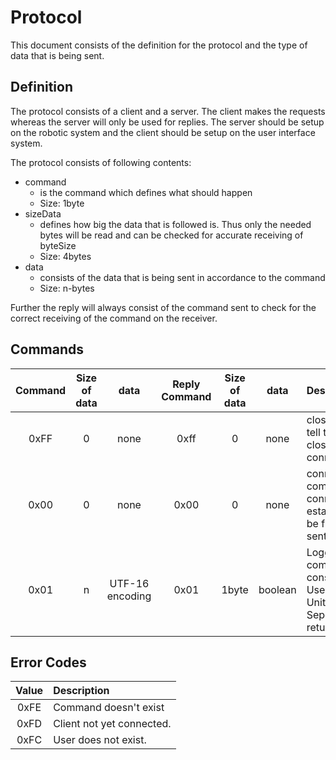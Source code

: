 <!---
 @(#) Protocol Document 0.1 2023/03/17
 
 Copyright (c) Omar Ibrahim
 All rights reserved.
 -->

# Protocol

This document consists of the definition for the protocol and the type of data that is being sent.

## Definition
The protocol consists of a client and a server. The client makes the requests whereas the server will only be used for replies.
The server should be setup on the robotic system and the client should be setup on the user interface system.



The protocol consists of following contents:
- command
    - is the command which defines what should happen
    - Size: 1byte
- sizeData
    - defines how big the data that is followed is. Thus only the needed bytes will be read and can be checked for accurate receiving of byteSize
    - Size: 4bytes
- data
    - consists of the data that is being sent in accordance to the command
    - Size: n-bytes

Further the reply will always consist of the command sent to check for the correct receiving of the command on the receiver.


## Commands

|   Command |   Size of data    |   data            |   Reply Command   |   Size of data    |   data    |   Description
|   :-----: |   :----------:    |   :--:            |   :-----------:   |   :----------:    |   :--:    |   :---------
|   0xFF    |   0               |   none            |   0xff            |   0               |   none    |   close command to tell the server to close the current connection.
|   0x00    |   0               |   none            |   0x00            |   0               |   none    |   connecting command to verify connection established. Should be first command sent
|   0x01    |   n               |   UTF-16 encoding |   0x01            |   1byte           |   boolean |   Logging in command. Data consists of Username1F(Ascii Unit Seperator)Password, returns true for


## Error Codes
|   Value   |   Description
|   :---:   |   :----------
|   0xFE    |   Command doesn't exist
|   0xFD    |   Client not yet connected.
|   0xFC    |   User does not exist.